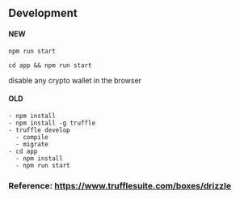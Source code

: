 ## Development

#### NEW

```
npm run start
```

```
cd app && npm run start
```

disable any crypto wallet in the browser

#### OLD

```
- npm install
- npm install -g truffle
- truffle develop
  - compile
  - migrate
- cd app
  - npm install
  - npm run start
```

### Reference: https://www.trufflesuite.com/boxes/drizzle
